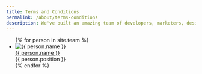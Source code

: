 ```yaml
---
title: Terms and Conditions
permalink: /about/terms-conditions
description: We've built an amazing team of developers, marketers, designers and sales people.
---
```

<ul class="staff">
	{% for person in site.team %}
		<li>
			<div class="square-image"><img src="{% include relative-src.html src=person.image_path %}" alt="{{ person.name }}"/></div>
			<div class="name"><a target="_blank" href="https://twitter.com/{{ person.twitter }}">{{ person.name }}</a></div>
			<div class="position">{{ person.position }}</div>
		</li>
	{% endfor %}
</ul>
